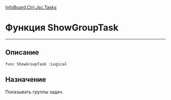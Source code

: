 ﻿---
Link: InfoBoard.Ctrl.Jsc.Tasks.@ShowGroupTask
---

<!---  Навигация
[Имя проекта](#) :
-->
[InfoBoard.Ctrl.Jsc.Tasks](Default)

# Функция ShowGroupTask
---

## Описание

    func ShowGroupTask :Logical

<!--
## Аргументы{#Args}

### Аргумент1

Описание аргумента 1
-->

## Назначение

Показывать группы задач.

<!--
## Пример

    ShowGroupTask...
-->

